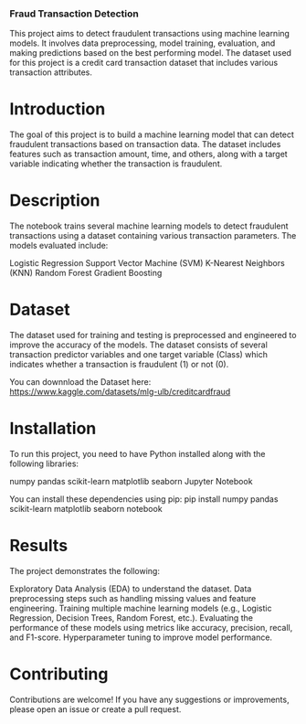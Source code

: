 ### Fraud Transaction Detection

This project aims to detect fraudulent transactions using machine learning models. It involves data preprocessing, model training, evaluation, and making predictions based on the best performing model. The dataset used for this project is a credit card transaction dataset that includes various transaction attributes.

# Introduction

The goal of this project is to build a machine learning model that can detect fraudulent transactions based on transaction data. The dataset includes features such as transaction amount, time, and others, along with a target variable indicating whether the transaction is fraudulent.

# Description

The notebook trains several machine learning models to detect fraudulent transactions using a dataset containing various transaction parameters. The models evaluated include:

Logistic Regression
Support Vector Machine (SVM)
K-Nearest Neighbors (KNN)
Random Forest
Gradient Boosting

# Dataset

The dataset used for training and testing is preprocessed and engineered to improve the accuracy of the models. The dataset consists of several transaction predictor variables and one target variable (Class) which indicates whether a transaction is fraudulent (1) or not (0).

You can downnload the Dataset here: https://www.kaggle.com/datasets/mlg-ulb/creditcardfraud

# Installation

To run this project, you need to have Python installed along with the following libraries:

numpy
pandas
scikit-learn
matplotlib
seaborn
Jupyter Notebook

You can install these dependencies using pip: pip install numpy pandas scikit-learn matplotlib seaborn notebook

# Results

The project demonstrates the following:

Exploratory Data Analysis (EDA) to understand the dataset.
Data preprocessing steps such as handling missing values and feature engineering.
Training multiple machine learning models (e.g., Logistic Regression, Decision Trees, Random Forest, etc.).
Evaluating the performance of these models using metrics like accuracy, precision, recall, and F1-score.
Hyperparameter tuning to improve model performance.

# Contributing

Contributions are welcome! If you have any suggestions or improvements, please open an issue or create a pull request.
